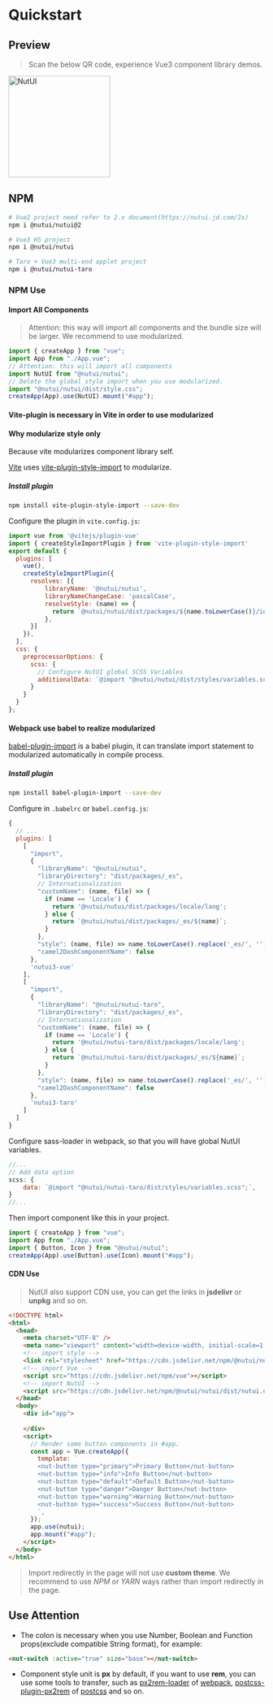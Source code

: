 # Quickstart

## Preview


> Scan the below QR code, experience Vue3 component library demos.

<img src="https://img12.360buyimg.com/imagetools/jfs/t1/162421/39/13392/9425/6052ea60E592310a9/264bdff23ef5fe95.png" width="200" alt="NutUI">

## NPM

```bash
# Vue2 project need refer to 2.x document(https://nutui.jd.com/2x)
npm i @nutui/nutui@2

# Vue3 H5 project
npm i @nutui/nutui

# Taro + Vue3 multi-end applet project
npm i @nutui/nutui-taro
```

### NPM Use

#### Import All Components

> Attention: this way will import all components and the bundle size will be larger. We recommend to use modularized.
```javascript
import { createApp } from "vue";
import App from "./App.vue";
// Attention: this will import all components
import NutUI from "@nutui/nutui";
// Delete the global style import when you use modularized.
import "@nutui/nutui/dist/style.css";
createApp(App).use(NutUI).mount("#app");
```

#### Vite-plugin is necessary in Vite in order to use modularized

#### Why modularize style only

Because vite modularizes component library self.

[Vite](https://vitejs.dev/) uses [vite-plugin-style-import](https://github.com/anncwb/vite-plugin-style-import) to modularize.

##### Install plugin
``` bash
npm install vite-plugin-style-import --save-dev
```
Configure the plugin in `vite.config.js`:
``` javascript
import vue from '@vitejs/plugin-vue'
import { createStyleImportPlugin } from 'vite-plugin-style-import'
export default {
  plugins: [
    vue(),
    createStyleImportPlugin({
      resolves: [{
          libraryName: '@nutui/nutui',
          libraryNameChangeCase: 'pascalCase',
          resolveStyle: (name) => {
            return `@nutui/nutui/dist/packages/${name.toLowerCase()}/index.scss`
          },
      }]
    }),
  ],
  css: {
    preprocessorOptions: {
      scss: {
        // Configure NutUI global SCSS Variables
        additionalData: `@import "@nutui/nutui/dist/styles/variables.scss";`
      }
    }
  }
};
```
#### Webpack use babel to realize modularized

[babel-plugin-import](https://github.com/ant-design/babel-plugin-import) is a babel plugin, it can translate import statement to modularized automatically in compile process.

##### Install plugin
``` bash
npm install babel-plugin-import --save-dev
```
Configure in `.babelrc` or `babel.config.js`:
``` javascript
{
  // ...
  plugins: [
    [
      "import",
      {
        "libraryName": "@nutui/nutui",
        "libraryDirectory": "dist/packages/_es",
        // Internationalization
        "customName": (name, file) => {
          if (name == 'Locale') {
            return '@nutui/nutui/dist/packages/locale/lang';
          } else {
            return `@nutui/nutui/dist/packages/_es/${name}`;
          }
        },
        "style": (name, file) => name.toLowerCase().replace('_es/', '') + '/index.scss',
        "camel2DashComponentName": false
      },
      'nutui3-vue'
    ],
    [
      "import",
      {
        "libraryName": "@nutui/nutui-taro",
        "libraryDirectory": "dist/packages/_es",
        // Internationalization
        "customName": (name, file) => {
          if (name == 'Locale') {
            return '@nutui/nutui-taro/dist/packages/locale/lang';
          } else {
            return `@nutui/nutui-taro/dist/packages/_es/${name}`;
          }
        },
        "style": (name, file) => name.toLowerCase().replace('_es/', '') + '/index.scss',
        "camel2DashComponentName": false
      },
      'nutui3-taro'
    ]
  ]
}
```
Configure sass-loader in webpack, so that you will have global NutUI variables.
```javascript
//...
// Add data option
scss: {
    data: `@import "@nutui/nutui-taro/dist/styles/variables.scss";`,
}
//...
```

Then import component like this in your project.

```javascript
import { createApp } from "vue";
import App from "./App.vue";
import { Button, Icon } from "@nutui/nutui";
createApp(App).use(Button).use(Icon).mount("#app");
```

#### CDN Use

> NutUI also support CDN use, you can get the links in **jsdelivr** or **unpkg** and so on.

```html
<!DOCTYPE html>
<html>
  <head>
    <meta charset="UTF-8" />
    <meta name="viewport" content="width=device-width, initial-scale=1.0" />
    <!-- import style -->
    <link rel="stylesheet" href="https://cdn.jsdelivr.net/npm/@nutui/nutui/dist/style.css" />
    <!-- import Vue -->
    <script src="https://cdn.jsdelivr.net/npm/vue"></script>
    <!-- import NutUI -->
    <script src="https://cdn.jsdelivr.net/npm/@nutui/nutui/dist/nutui.umd.js"></script>
  </head>
  <body>
    <div id="app">
        
    </div>
    <script>
      // Render some button components in #app.
      const app = Vue.createApp({
        template: `
        <nut-button type="primary">Primary Button</nut-button>
        <nut-button type="info">Info Button</nut-button>
        <nut-button type="default">Default Button</nut-button>
        <nut-button type="danger">Danger Button</nut-button>
        <nut-button type="warning">Warning Button</nut-button>
        <nut-button type="success">Success Button</nut-button>
        `,
      });
      app.use(nutui);
      app.mount("#app");
    </script>
  </body>
</html>
```

> Import redirectly in the page will not use **custom theme**. We recommend to use *NPM* or *YARN* ways rather than import redirectly in the page.


## Use Attention

- The colon is necessary when you use Number, Boolean and Function props(exclude compatible String format), for example: 
```html
<nut-switch :active="true" size="base"></nut-switch>
```

- Component style unit is **px** by default, if you want to use **rem**, you can use some tools to transfer, such as [px2rem-loader](https://www.npmjs.com/package/px2rem-loader) of [webpack](https://www.webpackjs.com/), [postcss-plugin-px2rem](https://www.npmjs.com/package/postcss-plugin-px2rem) of [postcss](https://github.com/postcss/postcss) and so on.
